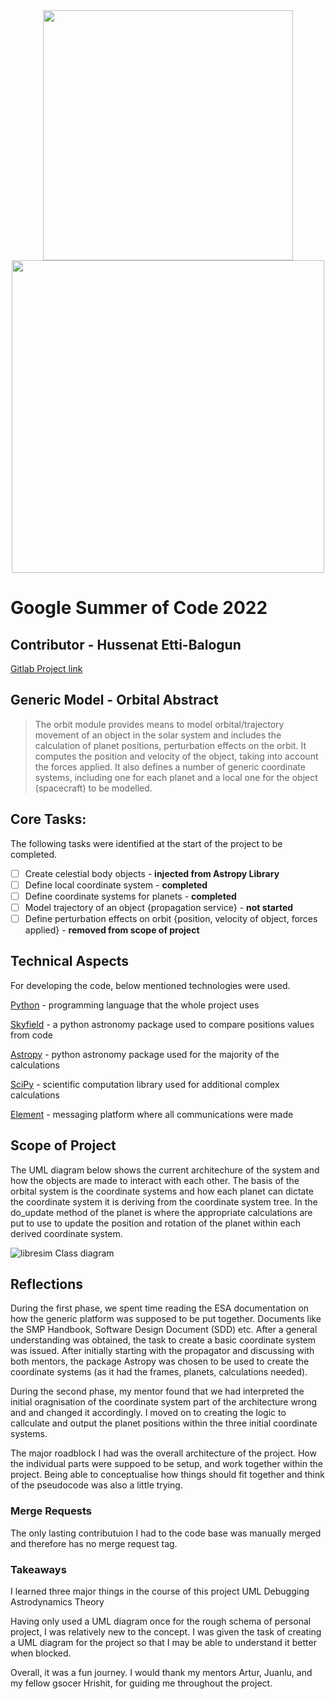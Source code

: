 <div id="header" align="center">
<img src="https://user-images.githubusercontent.com/100206676/171044355-a1331115-6368-40f7-8061-3179192dca81.png"![logo_librecube_1604]() width="400"/>
</div>

<div id="header" align="center">
<img src="https://user-images.githubusercontent.com/100206676/171044297-58d64ef7-38e2-4d20-9a14-3c9d04083eb1.png"![gsoc]() width="500"/>
</div>

# Google Summer of Code 2022

## Contributor - Hussenat Etti-Balogun
[Gitlab Project link](https://gitlab.com/balotofi/python-libresim/-/tree/orbital)

## Generic Model - Orbital Abstract
> The orbit module provides means to model orbital/trajectory movement of an object in the solar system and includes the calculation of planet positions, perturbation effects on the orbit. It computes the position and velocity of the object, taking into account the forces applied. It also defines a number of generic coordinate systems, including one for each planet and a local one for the object (spacecraft) to be modelled.

## Core Tasks:
The following tasks were identified at the start of the project to be completed.

- [ ] Create celestial body objects - **injected from Astropy Library**
- [ ] Define local coordinate system - **completed**
- [ ] Define coordinate systems for planets - **completed**
- [ ] Model trajectory of an object {propagation service} - **not started**
- [ ] Define perturbation effects on orbit {position, velocity of object, forces applied} - **removed from scope of project**

## Technical Aspects

For developing the code, below mentioned technologies were used.

[Python](https://www.python.org/) - programming language that the whole project uses

[Skyfield](https://rhodesmill.org/skyfield/) - a python astronomy package used to compare positions values from code

[Astropy](https://www.astropy.org/) - python astronomy package used for the majority of the calculations

[SciPy](https://scipy.org/) - scientific computation library used for additional complex calculations

[Element](https://element.io/) - messaging platform where all communications were made


## Scope of Project
The UML diagram below shows the current architechure of the system and how the objects are made to interact with each other. 
The basis of the orbital system is the coordinate systems and how each planet can dictate the coordinate system it is deriving from the coordinate system tree. In the do_update method of the planet is where the appropriate calculations are put to use to update the position and rotation of the planet within each derived coordinate system.

![libresim Class diagram](https://user-images.githubusercontent.com/100206676/194293900-2875a911-6933-42c5-85a5-b8d18a170e57.png)

## Reflections

During the first phase, we spent time reading the ESA documentation on how the generic platform was supposed to be put together. Documents like the SMP Handbook, Software Design Document (SDD) etc. After a general understanding was obtained, the task to create a basic coordinate system was issued. After initially starting with the propagator and discussing with both mentors, the package Astropy was chosen to be used to create the coordinate systems (as it had the frames, planets, calculations needed).

During the second phase, my mentor found that we had interpreted the initial oragnisation of the coordinate system part of the architecture wrong and and changed it accordingly. I moved on to creating the logic to callculate and output the planet positions within the three initial coordinate systems.

The major roadblock I had was the overall architecture of the project. How the individual parts were suppoed to be setup, and work together within the project. Being able to conceptualise how things should fit together and think of the pseudocode was also a little trying.

### Merge Requests
The only lasting contributuion I had to the code base was manually merged and therefore has no merge request tag.

### Takeaways
I learned three major things in the course of this project
UML 
Debugging
Astrodynamics Theory

Having only used a UML diagram once for the rough schema of personal project, I was relatively new to the concept. I was given the task of creating a UML diagram for the project so that I may be able to understand it better when blocked.


Overall, it was a fun journey. I would thank my mentors Artur, Juanlu, and my fellow gsocer Hrishit, for guiding me throughout the project.

